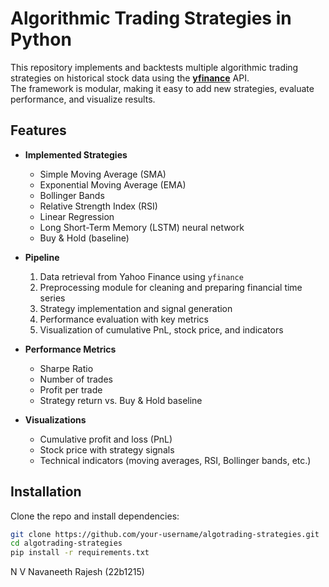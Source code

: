 # Algorithmic Trading Strategies in Python

This repository implements and backtests multiple algorithmic trading strategies on historical stock data using the **[yfinance](https://pypi.org/project/yfinance/)** API.  
The framework is modular, making it easy to add new strategies, evaluate performance, and visualize results.  

## Features

- **Implemented Strategies**  
  - Simple Moving Average (SMA)  
  - Exponential Moving Average (EMA)  
  - Bollinger Bands  
  - Relative Strength Index (RSI)  
  - Linear Regression  
  - Long Short-Term Memory (LSTM) neural network  
  - Buy & Hold (baseline)  

- **Pipeline**  
  1. Data retrieval from Yahoo Finance using `yfinance`  
  2. Preprocessing module for cleaning and preparing financial time series  
  3. Strategy implementation and signal generation  
  4. Performance evaluation with key metrics  
  5. Visualization of cumulative PnL, stock price, and indicators  

- **Performance Metrics**  
  - Sharpe Ratio  
  - Number of trades  
  - Profit per trade  
  - Strategy return vs. Buy & Hold baseline  

- **Visualizations**  
  - Cumulative profit and loss (PnL)  
  - Stock price with strategy signals  
  - Technical indicators (moving averages, RSI, Bollinger bands, etc.)  

## Installation

Clone the repo and install dependencies:

```bash
git clone https://github.com/your-username/algotrading-strategies.git
cd algotrading-strategies
pip install -r requirements.txt
```

N V Navaneeth Rajesh
(22b1215)

